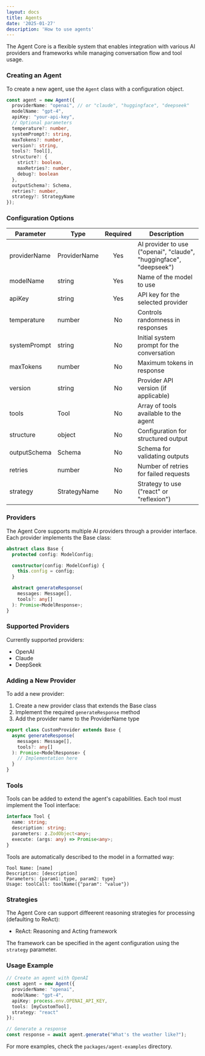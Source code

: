 ```yaml
---
layout: docs
title: Agents
date: '2025-01-27'
description: 'How to use agents'
---
```


The Agent Core is a flexible system that enables integration with various AI providers and frameworks while managing conversation flow and tool usage.

### Creating an Agent

To create a new agent, use the `Agent` class with a configuration object.

```typescript
const agent = new Agent({
  providerName: "openai", // or "claude", "huggingface", "deepseek"
  modelName: "gpt-4",
  apiKey: "your-api-key",
  // Optional parameters
  temperature?: number,
  systemPrompt?: string,
  maxTokens?: number,
  version?: string,
  tools?: Tool[],
  structure?: {
    strict?: boolean,
    maxRetries?: number,
    debug?: boolean
  },
  outputSchema?: Schema,
  retries?: number,
  strategy?: StrategyName
});
```

### Configuration Options

| Parameter    | Type         | Required | Description                                                        |
| ------------ | ------------ | :------: | ------------------------------------------------------------------ |
| providerName | ProviderName |   Yes   | AI provider to use ("openai", "claude", "huggingface", "deepseek") |
| modelName    | string       |   Yes   | Name of the model to use                                           |
| apiKey       | string       |   Yes   | API key for the selected provider                                  |
| temperature  | number       |    No    | Controls randomness in responses                                   |
| systemPrompt | string       |    No    | Initial system prompt for the conversation                         |
| maxTokens    | number       |    No    | Maximum tokens in response                                         |
| version      | string       |    No    | Provider API version (if applicable)                               |
| tools        | Tool         |    No    | Array of tools available to the agent                              |
| structure    | object       |    No    | Configuration for structured output                                |
| outputSchema | Schema       |    No    | Schema for validating outputs                                      |
| retries      | number       |    No    | Number of retries for failed requests                              |
| strategy     | StrategyName |    No    | Strategy to use ("react" or "reflexion")                           |

### Providers

The Agent Core supports multiple AI providers through a provider interface. Each provider implements the Base class:

```typescript
abstract class Base {
  protected config: ModelConfig;

  constructor(config: ModelConfig) {
    this.config = config;
  }

  abstract generateResponse(
    messages: Message[],
    tools?: any[] 
  ): Promise<ModelResponse>;
}
```

### Supported Providers

Currently supported providers:

- OpenAI
- Claude
- DeepSeek

### Adding a New Provider

To add a new provider:

1. Create a new provider class that extends the Base class
2. Implement the required `generateResponse` method
3. Add the provider name to the ProviderName type

```typescript
export class CustomProvider extends Base {
  async generateResponse(
    messages: Message[],
    tools?: any[]
  ): Promise<ModelResponse> {
    // Implementation here
  }
}
```

### Tools

Tools can be added to extend the agent's capabilities. Each tool must implement the Tool interface:

```typescript
interface Tool {
  name: string;
  description: string;
  parameters: z.ZodObject<any>;
  execute: (args: any) => Promise<any>;
}
```

Tools are automatically described to the model in a formatted way:

```
Tool Name: [name]
Description: [description]
Parameters: {param1: type, param2: type}
Usage: toolCall: toolName({"param": "value"})
```

### Strategies

The Agent Core can support diffeerent reasoning strategies for processing (defaulting to ReAct):

- ReAct: Reasoning and Acting framework

The framework can be specified in the agent configuration using the `strategy` parameter.

### Usage Example

```typescript
// Create an agent with OpenAI
const agent = new Agent({
  providerName: "openai",
  modelName: "gpt-4",
  apiKey: process.env.OPENAI_API_KEY,
  tools: [myCustomTool],
  strategy: "react"
});

// Generate a response
const response = await agent.generate("What's the weather like?");
```

For more examples, check the `packages/agent-examples` directory.
